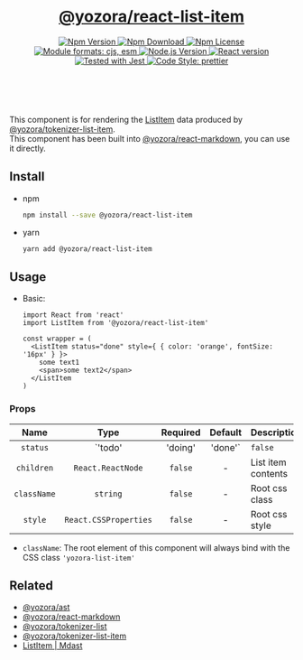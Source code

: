 <header>
  <h1 align="center">
    <a href="https://github.com/guanghechen/yozora-react/tree/main/packages/list-item#readme">@yozora/react-list-item</a>
  </h1>
  <div align="center">
    <a href="https://www.npmjs.com/package/@yozora/react-list-item">
      <img
        alt="Npm Version"
        src="https://img.shields.io/npm/v/@yozora/react-list-item.svg"
      />
    </a>
    <a href="https://www.npmjs.com/package/@yozora/react-list-item">
      <img
        alt="Npm Download"
        src="https://img.shields.io/npm/dm/@yozora/react-list-item.svg"
      />
    </a>
    <a href="https://www.npmjs.com/package/@yozora/react-list-item">
      <img
        alt="Npm License"
        src="https://img.shields.io/npm/l/@yozora/react-list-item.svg"
      />
    </a>
    <a href="#install">
      <img
        alt="Module formats: cjs, esm"
        src="https://img.shields.io/badge/module_formats-cjs%2C%20esm-green.svg"
      />
    </a>
    <a href="https://github.com/nodejs/node">
      <img
        alt="Node.js Version"
        src="https://img.shields.io/node/v/@yozora/react-list-item"
      />
    </a>
    <a href="https://github.com/facebook/react">
      <img
        alt="React version"
        src="https://img.shields.io/npm/dependency-version/@yozora/react-list-item/peer/react"
      />
    </a>
    <a href="https://github.com/facebook/jest">
      <img
        alt="Tested with Jest"
        src="https://img.shields.io/badge/tested_with-jest-9c465e.svg"
      />
    </a>
    <a href="https://github.com/prettier/prettier">
      <img
        alt="Code Style: prettier"
        src="https://img.shields.io/badge/code_style-prettier-ff69b4.svg?style=flat-square"
      />
    </a>
  </div>
</header>
<br/>

This component is for rendering the [ListItem][@yozora/ast] data produced by
[@yozora/tokenizer-list-item][].\
This component has been built into [@yozora/react-markdown][], you can use it directly.


## Install

* npm

  ```bash
  npm install --save @yozora/react-list-item
  ```

* yarn

  ```bash
  yarn add @yozora/react-list-item
  ```

## Usage

* Basic:

  ```tsx
  import React from 'react'
  import ListItem from '@yozora/react-list-item'

  const wrapper = (
    <ListItem status="done" style={ { color: 'orange', fontSize: '16px' } }>
      some text1
      <span>some text2</span>
    </ListItem
  )
  ```

### Props

Name        | Type                    | Required  | Default | Description
:----------:|:-----------------------:|:---------:|:-------:|:-------------
`status`    | `'todo'|'doing'|'done'` | `false`   | -       | Status of TODO item
`children`  | `React.ReactNode`       | `false`   | -       | List item contents
`className` | `string`                | `false`   | -       | Root css class
`style`     | `React.CSSProperties`   | `false`   | -       | Root css style

* `className`: The root element of this component will always bind with the
  CSS class `'yozora-list-item'`


## Related

* [@yozora/ast][]
* [@yozora/react-markdown][]
* [@yozora/tokenizer-list][]
* [@yozora/tokenizer-list-item][]
* [ListItem | Mdast][mdast]


[@yozora/ast]: https://www.npmjs.com/package/@yozora/ast#listitem
[@yozora/react-markdown]: https://www.npmjs.com/package/@yozora/react-markdown
[@yozora/tokenizer-list]: https://www.npmjs.com/package/@yozora/tokenizer-list
[@yozora/tokenizer-list-item]: https://www.npmjs.com/package/@yozora/tokenizer-list-item
[mdast]: https://github.com/syntax-tree/mdast#listitem

